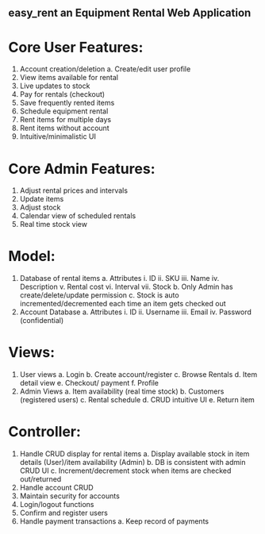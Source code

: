 ## easy_rent an Equipment Rental Web Application
# Core User Features:
1.	Account creation/deletion
    a.	Create/edit user profile 
2.	View items available for rental
3.	Live updates to stock
4.	Pay for rentals (checkout)
5.	Save frequently rented items
6.	Schedule equipment rental
7.	Rent items for multiple days
8.	Rent items without account
9.	Intuitive/minimalistic UI
# Core Admin Features:
1.	Adjust rental prices and intervals
2.	Update items
3.	Adjust stock 
4.	Calendar view of scheduled rentals
5.	Real time stock view
# Model:
1.	Database of rental items
    a.	Attributes
        i.	ID
        ii.	SKU
        iii.	Name 
        iv.	Description
        v.	Rental cost
        vi.	Interval
        vii.	Stock
    b.	Only Admin has create/delete/update permission
    c.	Stock is auto incremented/decremented each time an item gets checked out
2.	Account Database
    a.	Attributes
        i.	ID
        ii.	Username
        iii.	Email
        iv.	Password (confidential)
# Views:
1.	User views
    a.	Login
    b.	Create account/register
    c.	Browse Rentals
    d.	Item detail view
    e.	Checkout/ payment
    f.	Profile
2.	Admin Views
    a.	Item availability (real time stock)
    b.	Customers (registered users)
    c.	Rental schedule
    d.	CRUD intuitive UI
    e.	Return item
# Controller:
1.	Handle CRUD display for rental items 
    a.	Display available stock in item details (User)/item availability (Admin)
    b.	DB is consistent with admin CRUD UI
    c.	Increment/decrement stock when items are checked out/returned
2.	Handle account CRUD
3.	Maintain security for accounts
4.	Login/logout functions 
5.	Confirm and register users
6.	Handle payment transactions
    a.	Keep record of payments


